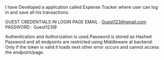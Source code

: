 I have Developed a application called Expense Tracker where user can log in and save all his transactions.


GUEST CREDENTIALS IN LOGIN PAGE
EMAIL : Guest123@gmail.com
PASSWORD : Guest123@

Authentication and Authorization is used.Password is stored as Hashed Password and all endpoints are restricted using Middleware at backend.
Only if the token is valid it loads next other error occurs and cannot access the endpoint/page.
